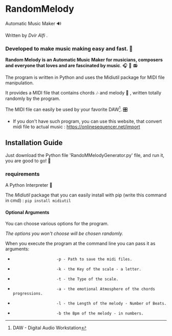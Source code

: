 # RandomMelody 
Automatic Music Maker :loud_sound:	

Written by *Dvir Alfi* .

### Developed to make music making easy and fast. :musical_score:
**Random Melody is an Automatic Music Maker for musicians, composers and everyone that loves and are fascinated by music**. :headphones: :microphone: :radio:

The program is written in Python and uses the Midiutil package for MIDI file manipulation.

It provides a MIDI file that contains chords :notes: and melody :musical_note: , written totally randomly by the program.

The MIDI file can easily be used by your favorite DAW[^1]. :control_knobs:

* If you don't have such program, you can use this website, that convert midi file to actual music : https://onlinesequencer.net/import

## Installation Guide 

Just download the Python file 'RandoMMelodyGenerator.py' file, and run it, you are good to go! :cartwheeling:

### requirements

A Python Interpreter :snake:

The *Midiutil* package that you can easily install with pip (write this command in cmd) : `pip install midiutil` 

#### Optional Arguments

You can choose various options for the program.

*The options you won't choose will be chosen randomly.*

When you execute the program at the command line you can pass it as arguments:

-                        -p - Path to save the midi files.
-                        -k - the Key of the scale - a letter.
-                        -t - the Type of the scale.
-                        -a - the emotional Atmosphere of the chords progressions.
-                        -l - the Length of the melody - Number of Beats.
-                        -b the Bpm of the melody - in numbers.





[^1]:DAW - Digital Audio Workstation
